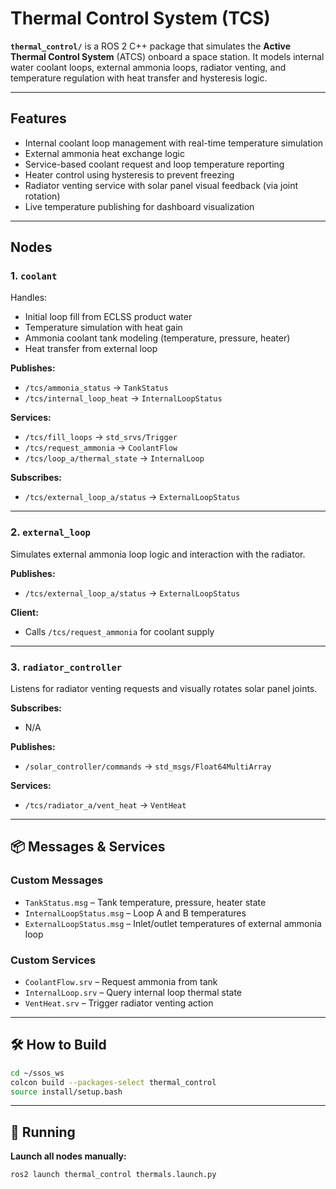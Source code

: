 
# Thermal Control System (TCS)

**`thermal_control/`** is a ROS 2 C++ package that simulates the **Active Thermal Control System** (ATCS) onboard a space station. It models internal water coolant loops, external ammonia loops, radiator venting, and temperature regulation with heat transfer and hysteresis logic.

---

##  Features

* Internal coolant loop management with real-time temperature simulation
* External ammonia heat exchange logic
* Service-based coolant request and loop temperature reporting
* Heater control using hysteresis to prevent freezing
* Radiator venting service with solar panel visual feedback (via joint rotation)
* Live temperature publishing for dashboard visualization

---

##  Nodes

### 1. `coolant`

Handles:

* Initial loop fill from ECLSS product water
* Temperature simulation with heat gain
* Ammonia coolant tank modeling (temperature, pressure, heater)
* Heat transfer from external loop

**Publishes:**

* `/tcs/ammonia_status` → `TankStatus`
* `/tcs/internal_loop_heat` → `InternalLoopStatus`

**Services:**

* `/tcs/fill_loops` → `std_srvs/Trigger`
* `/tcs/request_ammonia` → `CoolantFlow`
* `/tcs/loop_a/thermal_state` → `InternalLoop`

**Subscribes:**

* `/tcs/external_loop_a/status` → `ExternalLoopStatus`

---

### 2. `external_loop`

Simulates external ammonia loop logic and interaction with the radiator.

**Publishes:**

* `/tcs/external_loop_a/status` → `ExternalLoopStatus`

**Client:**

* Calls `/tcs/request_ammonia` for coolant supply

---

### 3. `radiator_controller`

Listens for radiator venting requests and visually rotates solar panel joints.

**Subscribes:**

* N/A

**Publishes:**

* `/solar_controller/commands` → `std_msgs/Float64MultiArray`

**Services:**

* `/tcs/radiator_a/vent_heat` → `VentHeat`

---

## 📦 Messages & Services

### Custom Messages

* `TankStatus.msg` – Tank temperature, pressure, heater state
* `InternalLoopStatus.msg` – Loop A and B temperatures
* `ExternalLoopStatus.msg` – Inlet/outlet temperatures of external ammonia loop

### Custom Services

* `CoolantFlow.srv` – Request ammonia from tank
* `InternalLoop.srv` – Query internal loop thermal state
* `VentHeat.srv` – Trigger radiator venting action

---

## 🛠️ How to Build

```bash
cd ~/ssos_ws
colcon build --packages-select thermal_control
source install/setup.bash
```

---

## 🚀 Running

**Launch all nodes manually:**

```bash
ros2 launch thermal_control thermals.launch.py
```


